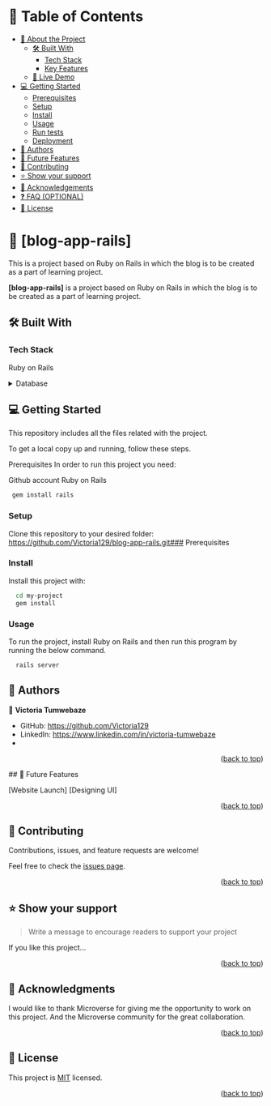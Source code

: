 # 📗 Table of Contents

- [📖 About the Project](#about-project)
  - [🛠 Built With](#built-with)
    - [Tech Stack](#tech-stack)
    - [Key Features](#key-features)
  - [🚀 Live Demo](#live-demo)
- [💻 Getting Started](#getting-started)
  - [Prerequisites](#prerequisites)
  - [Setup](#setup)
  - [Install](#install)
  - [Usage](#usage)
  - [Run tests](#run-tests)
  - [Deployment](#deployment)
- [👥 Authors](#authors)
- [🔭 Future Features](#future-features)
- [🤝 Contributing](#contributing)
- [⭐️ Show your support](#support)
- [🙏 Acknowledgements](#acknowledgements)
- [❓ FAQ (OPTIONAL)](#faq)
- [📝 License](#license)


# 📖 [blog-app-rails] <a name="about-project"></a>

This is a project based on Ruby on Rails in which the blog is to be created as a part of learning project.

**[blog-app-rails]** is a project based on Ruby on Rails in which the blog is to be created as a part of learning project.

## 🛠 Built With <a name="built-with"></a>

### Tech Stack <a name="tech-stack"></a>

Ruby on Rails

<details>
<summary>Database</summary>
  <ul>
    <li><a href="https://www.postgresql.org/">PostgreSQL</a></li>
  </ul>
</details>

## 💻 Getting Started <a name="getting-started"></a>

This repository includes all the files related with the project.


To get a local copy up and running, follow these steps.

Prerequisites
In order to run this project you need:

Github account
Ruby on Rails

```sh
 gem install rails
```

### Setup

Clone this repository to your desired folder: https://github.com/Victoria129/blog-app-rails.git### Prerequisites

### Install

Install this project with:

```sh
  cd my-project
  gem install
```

### Usage

To run the project, install Ruby on Rails and then run this program by running the below command.

```sh
  rails server
```

## 👥 Authors <a name="authors"></a>

👤 **Victoria Tumwebaze**

- GitHub: https://github.com/Victoria129
- LinkedIn: https://www.linkedin.com/in/victoria-tumwebaze
- 
<p align="right">(<a href="#readme-top">back to top</a>)</p>
## 🔭 Future Features <a name="future-features"></a>

[Website Launch] [Designing UI]

<p align="right">(<a href="#readme-top">back to top</a>)</p>


## 🤝 Contributing <a name="contributing"></a>

Contributions, issues, and feature requests are welcome!

Feel free to check the [issues page](https://github.com/Victoria129/blog-app-rails/issues).

<p align="right">(<a href="#readme-top">back to top</a>)</p>


## ⭐️ Show your support <a name="support"></a>

> Write a message to encourage readers to support your project

If you like this project...

<p align="right">(<a href="#readme-top">back to top</a>)</p>


## 🙏 Acknowledgments <a name="acknowledgements"></a>

I would like to thank Microverse for giving me the opportunity to work on this project.
And the Microverse community for the great collaboration.

<p align="right">(<a href="#readme-top">back to top</a>)</p>

## 📝 License <a name="license"></a>

This project is [MIT](./LICENSE) licensed.


<p align="right">(<a href="#readme-top">back to top</a>)</p>
